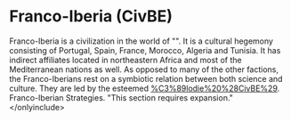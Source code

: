 # Franco-Iberia (CivBE)

Franco-Iberia is a civilization in the world of "". It is a cultural hegemony consisting of Portugal, Spain, France, Morocco, Algeria and Tunisia. It has indirect affiliates located in northeastern Africa and most of the Mediterranean nations as well.
As opposed to many of the other factions, the Franco-Iberians rest on a symbiotic relation between both science and culture. They are led by the esteemed [%C3%89lodie%20%28CivBE%29](Élodie).
Franco-Iberian Strategies.
"This section requires expansion."
&lt;/onlyinclude&gt;